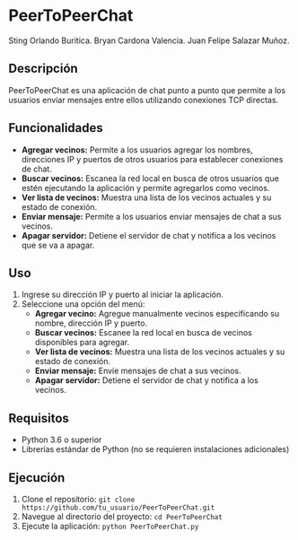 
# PeerToPeerChat
Sting Orlando Buritica.
Bryan Cardona Valencia.
Juan Felipe Salazar Muñoz.

## Descripción
PeerToPeerChat es una aplicación de chat punto a punto que permite a los usuarios enviar mensajes entre ellos utilizando conexiones TCP directas.

## Funcionalidades
- **Agregar vecinos:** Permite a los usuarios agregar los nombres, direcciones IP y puertos de otros usuarios para establecer conexiones de chat.
- **Buscar vecinos:** Escanea la red local en busca de otros usuarios que estén ejecutando la aplicación y permite agregarlos como vecinos.
- **Ver lista de vecinos:** Muestra una lista de los vecinos actuales y su estado de conexión.
- **Enviar mensaje:** Permite a los usuarios enviar mensajes de chat a sus vecinos.
- **Apagar servidor:** Detiene el servidor de chat y notifica a los vecinos que se va a apagar.

## Uso
1. Ingrese su dirección IP y puerto al iniciar la aplicación.
2. Seleccione una opción del menú:
   - **Agregar vecino:** Agregue manualmente vecinos especificando su nombre, dirección IP y puerto.
   - **Buscar vecinos:** Escanee la red local en busca de vecinos disponibles para agregar.
   - **Ver lista de vecinos:** Muestra una lista de los vecinos actuales y su estado de conexión.
   - **Enviar mensaje:** Envíe mensajes de chat a sus vecinos.
   - **Apagar servidor:** Detiene el servidor de chat y notifica a los vecinos.

## Requisitos
- Python 3.6 o superior
- Librerías estándar de Python (no se requieren instalaciones adicionales)

## Ejecución
1. Clone el repositorio: `git clone https://github.com/tu_usuario/PeerToPeerChat.git`
2. Navegue al directorio del proyecto: `cd PeerToPeerChat`
3. Ejecute la aplicación: `python PeerToPeerChat.py`
